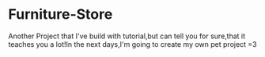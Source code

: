 ﻿# Furniture-Store

Another Project that I've build with tutorial,but can tell you for sure,that it teaches you a lot!In the next days,I'm going to create my own pet project =3
